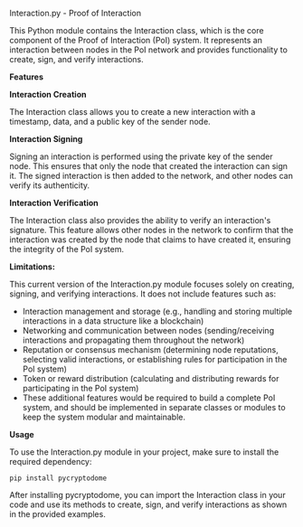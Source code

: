 Interaction.py - Proof of Interaction

This Python module contains the Interaction class, which is the core component of the Proof of Interaction (PoI) system. It represents an interaction between nodes in the PoI network and provides functionality to create, sign, and verify interactions.

**Features**


**Interaction Creation**


The Interaction class allows you to create a new interaction with a timestamp, data, and a public key of the sender node.

**Interaction Signing**


Signing an interaction is performed using the private key of the sender node. This ensures that only the node that created the interaction can sign it. The signed interaction is then added to the network, and other nodes can verify its authenticity.

**Interaction Verification**

The Interaction class also provides the ability to verify an interaction's signature. This feature allows other nodes in the network to confirm that the interaction was created by the node that claims to have created it, ensuring the integrity of the PoI system.

**Limitations:**

This current version of the Interaction.py module focuses solely on creating, signing, and verifying interactions. It does not include features such as:

- Interaction management and storage (e.g., handling and storing multiple interactions in a data structure like a blockchain)
- Networking and communication between nodes (sending/receiving interactions and propagating them throughout the network)
- Reputation or consensus mechanism (determining node reputations, selecting valid interactions, or establishing rules for participation in the PoI system)
- Token or reward distribution (calculating and distributing rewards for participating in the PoI system)
- These additional features would be required to build a complete PoI system, and should be implemented in separate classes or modules to keep the system modular and maintainable.

**Usage**


To use the Interaction.py module in your project, make sure to install the required dependency:


`pip install pycryptodome`


After installing pycryptodome, you can import the Interaction class in your code and use its methods to create, sign, and verify interactions as shown in the provided examples.
